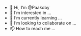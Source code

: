 - 👋 Hi, I’m @Paakoby
- 👀 I’m interested in ...
- 🌱 I’m currently learning ...
- 💞️ I’m looking to collaborate on ...
- 📫 How to reach me ...

<!---
Paakoby/Paakoby is a ✨ special ✨ repository because its `README.md` (this file) appears on your GitHub profile.
You can click the Preview link to take a look at your changes.
--->

